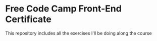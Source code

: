 # Free Code Camp Front-End Certificate

This repository includes all the exercises I'll be doing along the course
